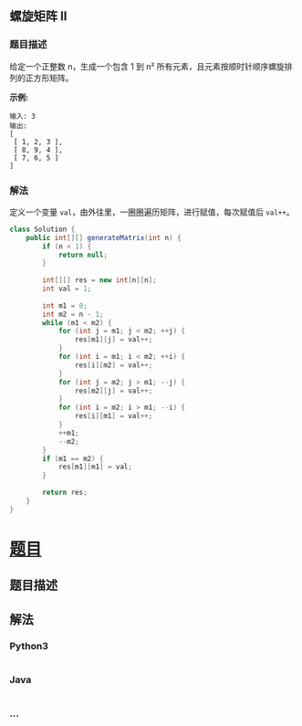 ## 螺旋矩阵 II
### 题目描述

给定一个正整数 n，生成一个包含 1 到 n² 所有元素，且元素按顺时针顺序螺旋排列的正方形矩阵。

**示例:**
```
输入: 3
输出:
[
 [ 1, 2, 3 ],
 [ 8, 9, 4 ],
 [ 7, 6, 5 ]
]
```

### 解法
定义一个变量 `val`，由外往里，一圈圈遍历矩阵，进行赋值，每次赋值后 `val++`。


```java
class Solution {
    public int[][] generateMatrix(int n) {
        if (n < 1) {
            return null;
        }
        
        int[][] res = new int[n][n];
        int val = 1;
        
        int m1 = 0;
        int m2 = n - 1;
        while (m1 < m2) {
            for (int j = m1; j < m2; ++j) {
                res[m1][j] = val++;
            }
            for (int i = m1; i < m2; ++i) {
                res[i][m2] = val++;
            }
            for (int j = m2; j > m1; --j) {
                res[m2][j] = val++;
            }
            for (int i = m2; i > m1; --i) {
                res[i][m1] = val++;
            }
            ++m1;
            --m2;
        }
        if (m1 == m2) {
            res[m1][m1] = val;
        }
        
        return res;
    }
}
```

# [题目](这里是题目链接，如：https://leetcode-cn.com/problems/shu-zu-zhong-zhong-fu-de-shu-zi-lcof/)

## 题目描述
<!-- 这里写题目描述 -->


## 解法
<!-- 这里可写通用的实现逻辑 -->


### Python3
<!-- 这里可写当前语言的特殊实现逻辑 -->

```python

```

### Java
<!-- 这里可写当前语言的特殊实现逻辑 -->

```java

```

### ...
```

```
